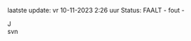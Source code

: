 laatste update: 
vr 10-11-2023  2:26   uur 
Status: FAALT - fout - 
<div class="service R">J</div><div class="service R">svn</div>